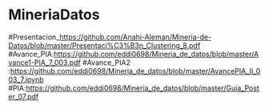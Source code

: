 # MineriaDatos

#Presentacion_https://github.com/Anahi-Aleman/Mineria-de-Datos/blob/master/Presentaci%C3%B3n_Clustering_8.pdf
#Avance_PIA:https://github.com/eddi0698/Mineria_de_datos/blob/master/Avance1-PIA_7_003.pdf
#Avance_PIA2 :https://github.com/eddi0698/Mineria_de_datos/blob/master/AvancePIA_II_003_7.ipynb
#PIA:https://github.com/eddi0698/Mineria_de_datos/blob/master/Guia_Poster_07.pdf
